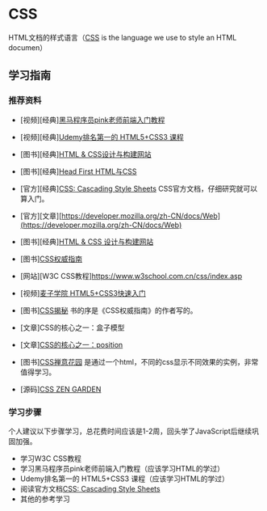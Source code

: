 # CSS

HTML文档的样式语言（[CSS](https://www.w3.org/TR/CSS) is the language we use to style an HTML documen）

## 学习指南

### 推荐资料

* [视频][经典][黑马程序员pink老师前端入门教程](https://www.bilibili.com/video/BV14J4114768)
* [视频][经典][Udemy排名第一的 HTML5+CSS3 课程](https://www.bilibili.com/video/BV1A34y1e7w)
* [图书][经典][HTML & CSS设计与构建网站](http://product.dangdang.com/25299529.html)
* [图书][经典][Head First HTML与CSS](http://product.dangdang.com/23348110.html)
* [官方][经典][CSS: Cascading Style Sheets](https://www.w3.org/TR/2011/REC-CSS2-20110607) CSS官方文档，仔细研究就可以算入门。
* [官方][文章][https://developer.mozilla.org/zh-CN/docs/Web](https://developer.mozilla.org/zh-CN/docs/Web)
* [图书][经典][HTML & CSS 设计与构建网站](http://product.dangdang.com/23780195.html)
* [图书][CSS权威指南](http://product.dangdang.com/20050535.html) 
* [网站][W3C CSS教程]https://www.w3school.com.cn/css/index.asp

* [视频][麦子学院 HTML5+CSS3快速入门](http://study.163.com/course/courseMain.htm?courseId=999036)
* [图书][CSS揭秘](http://product.dangdang.com/23953090.html) 书的序是《CSS权威指南》的作者写的。
* [文章]CSS的核心之一：盒子模型
* [文章][CSS的核心之一：position](http://www.barelyfitz.com/screencast/html-training/css/positioning)
* [图书][CSS禅意花园](http://product.dangdang.com/22806937.html) 是通过一个html，不同的css显示不同效果的实例，非常值得学习。
* [源码][CSS ZEN GARDEN](http://www.csszengarden.com)

### 学习步骤

个人建议以下步骤学习，总花费时间应该是1-2周，回头学了JavaScript后继续巩固加强。

* 学习W3C CSS教程
* 学习黑马程序员pink老师前端入门教程（应该学习HTML的学过）
* Udemy排名第一的 HTML5+CSS3 课程（应该学习HTML的学过）
* 阅读官方文档[CSS: Cascading Style Sheets](https://www.w3.org/TR/2011/REC-CSS2-20110607)
* 其他的参考学习
